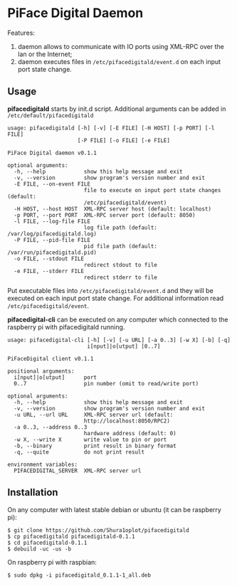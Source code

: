 PiFace Digital Daemon
=====================

Features:

1. daemon allows to communicate with IO ports using XML-RPC over the lan or the Internet;
2. daemon executes files in `/etc/pifacedigitald/event.d` on each input port state change.

Usage
-----

**pifacedigitald** starts by init.d script. Additional arguments can be added in `/etc/default/pifacedigitald`

```
usage: pifacedigitald [-h] [-v] [-E FILE] [-H HOST] [-p PORT] [-l FILE]
                      [-P FILE] [-o FILE] [-e FILE]

PiFace Digital daemon v0.1.1

optional arguments:
  -h, --help            show this help message and exit
  -v, --version         show program's version number and exit
  -E FILE, --on-event FILE
                        file to execute on input port state changes (default:
                        /etc/pifacedigitald/event)
  -H HOST, --host HOST  XML-RPC server host (default: localhost)
  -p PORT, --port PORT  XML-RPC server port (default: 8050)
  -l FILE, --log-file FILE
                        log file path (default: /var/log/pifacedigitald.log)
  -P FILE, --pid-file FILE
                        pid file path (default: /var/run/pifacedigitald.pid)
  -o FILE, --stdout FILE
                        redirect stdout to file
  -e FILE, --stderr FILE
                        redirect stderr to file
```

Put executable files into `/etc/pifacedigitald/event.d` and they will be executed on each input port state change. For additional information read `/etc/pifacedigitald/event`.

**pifacedigital-cli** can be executed on any computer which connected to the raspberry pi with pifacedigitald running.

```
usage: pifacedigital-cli [-h] [-v] [-u URL] [-a 0..3] [-w X] [-b] [-q]
                         i[nput]|o[utput] [0..7]

PiFaceDigital client v0.1.1

positional arguments:
  i[nput]|o[utput]      port
  0..7                  pin number (omit to read/write port)

optional arguments:
  -h, --help            show this help message and exit
  -v, --version         show program's version number and exit
  -u URL, --url URL     XML-RPC server url (default:
                        http://localhost:8050/RPC2)
  -a 0..3, --address 0..3
                        hardware address (default: 0)
  -w X, --write X       write value to pin or port
  -b, --binary          print result in binary format
  -q, --quite           do not print result

environment variables:
  PIFACEDIGITAL_SERVER  XML-RPC server url
```

Installation
------------

On any computer with latest stable debian or ubuntu (it can be raspberry pi):
```
$ git clone https://github.com/Shura1oplot/pifacedigitald
$ cp pifacedigitald pifacedigitald-0.1.1
$ cd pifacedigitald-0.1.1
$ debuild -uc -us -b
```

On raspberry pi with raspbian:
```
$ sudo dpkg -i pifacedigitald_0.1.1-1_all.deb
```
